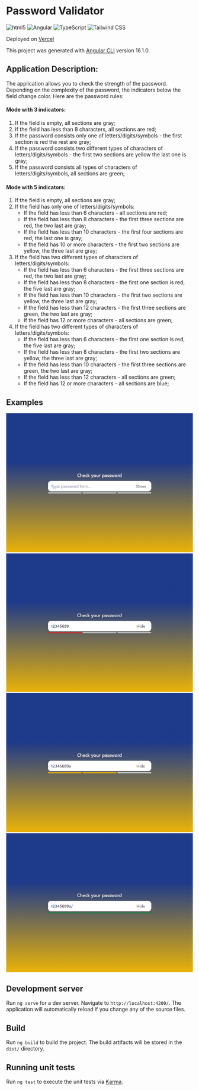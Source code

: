 # Password Validator
<p>
  <img alt="html5" src="https://img.shields.io/badge/-HTML5-E34F26?style=flat-square&logo=html5&logoColor=white" />
  <img alt="Angular" src="https://img.shields.io/badge/-Angular-CB3837?style=flat-square&logo=angular&logoColor=white" />
  <img alt="TypeScript" src="https://img.shields.io/badge/-TypeScript-007ACC?style=flat-square&logo=typescript&logoColor=white" />
  <img alt="Tailwind CSS" src="https://img.shields.io/badge/-Tailwind-007ACC?style=flat-square&logo=tailwindcss&logoColor=white" />
</p>

Deployed on [Vercel](https://password-validator-h0wter.vercel.app/) 

This project was generated with [Angular CLI](https://github.com/angular/angular-cli) version 16.1.0.

## Application Description:
The application allows you to check the strength of the password. Depending on the complexity of the password, the indicators below the field change color. Here are the password rules:
#### Mode with 3 indicators:
1. If the field is empty, all sections are gray;
2. If the field has less than 8 characters, all sections are red;
3. If the password consists only one of letters/digits/symbols - the first section is red the rest are gray;
4. If the password consists two different types of characters of letters/digits/symbols - the first two sections are yellow the last one is gray;
5. If the password consists all types of characters of letters/digits/symbols, all sections are green;
#### Mode with 5 indicators:
1. If the field is empty, all sections are gray;
2. If the field has only one of letters/digits/symbols:
   - If the field has less than 6 characters - all sections are red;
   - If the field has less than 8 characters - the first three sections are red, the two last are gray;
   - If the field has less than 10 characters - the first four sections are red, the last one is gray;
   - If the field has 10 or more characters - the first two sections are yellow, the three last are gray;
3. If the field has two different types of characters of letters/digits/symbols:
   - If the field has less than 6 characters - the first three sections are red, the two last are gray;
   - If the field has less than 8 characters - the first one section is red, the five last are gray;
   - If the field has less than 10 characters - the first two sections are yellow, the three last are gray;
   - If the field has less than 12 characters - the first three sections are green, the two last are gray;
   - If the field has 12 or more characters - all sections are green;
4. If the field has two different types of characters of letters/digits/symbols:
   - If the field has less than 6 characters - the first one section is red, the five last are gray;
   - If the field has less than 8 characters - the first two sections are yellow, the three last are gray;
   - If the field has less than 10 characters - the first three sections are green, the two last are gray;
   - If the field has less than 12 characters - all sections are green;
   - If the field has 12 or more characters - all sections are blue;

## Examples

<img src="./src/assets/empty-field.png">
<img src="./src/assets/one-type.png">
<img src="./src/assets/two-types.png">
<img src="./src/assets/three-types.png">

## Development server

Run `ng serve` for a dev server. Navigate to `http://localhost:4200/`. The application will automatically reload if you change any of the source files.

## Build

Run `ng build` to build the project. The build artifacts will be stored in the `dist/` directory.

## Running unit tests

Run `ng test` to execute the unit tests via [Karma](https://karma-runner.github.io).
